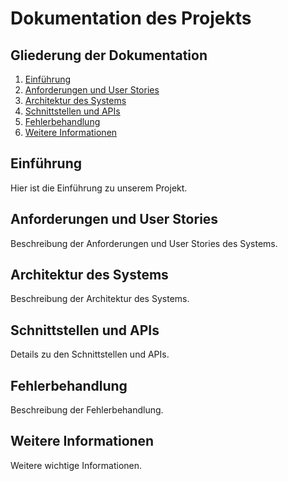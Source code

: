# Dokumentation des Projekts

## Gliederung der Dokumentation
1. [Einführung](#einführung)
2. [Anforderungen und User Stories](#anforderungen-und-user-stories)
3. [Architektur des Systems](#architektur-des-systems)
4. [Schnittstellen und APIs](#schnittstellen-und-apis)
5. [Fehlerbehandlung](#fehlerbehandlung)
6. [Weitere Informationen](#weitere-informationen)

## Einführung
Hier ist die Einführung zu unserem Projekt.

## Anforderungen und User Stories
Beschreibung der Anforderungen und User Stories des Systems.

## Architektur des Systems
Beschreibung der Architektur des Systems.

## Schnittstellen und APIs
Details zu den Schnittstellen und APIs.

## Fehlerbehandlung
Beschreibung der Fehlerbehandlung.

## Weitere Informationen
Weitere wichtige Informationen.
